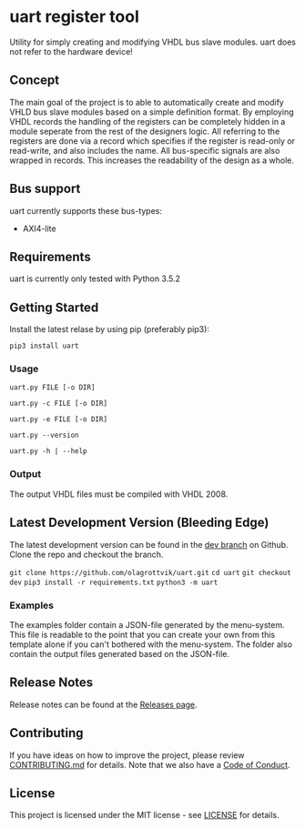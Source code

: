 # uart register tool

Utility for simply creating and modifying VHDL bus slave modules. uart does not refer to the hardware device!

## Concept

The main goal of the project is to able to automatically create and modify VHLD bus slave modules based on a simple definition format. By employing VHDL records the handling of the registers can be completely hidden in a module seperate from the rest of the designers logic. All referring to the registers are done via a record which specifies if the register is read-only or read-write, and also includes the name. All bus-specific signals are also wrapped in records. This increases the readability of the design as a whole.

## Bus support

uart currently supports these bus-types:

- AXI4-lite

## Requirements

uart is currently only tested with Python 3.5.2
  

## Getting Started

Install the latest relase by using pip (preferably pip3):

`pip3 install uart`


### Usage

`uart.py FILE [-o DIR]`

`uart.py -c FILE [-o DIR]`

`uart.py -e FILE [-o DIR]`

`uart.py --version`

`uart.py -h | --help`

### Output

The output VHDL files must be compiled with VHDL 2008.

## Latest Development Version (Bleeding Edge)

The latest development version can be found in the [dev branch](https://github.com/olagrottvik/uart/tree/dev) on Github. Clone the repo and checkout the branch.

`git clone https://github.com/olagrottvik/uart.git`
`cd uart`
`git checkout dev`
`pip3 install -r requirements.txt`
`python3 -m uart`

### Examples

The examples folder contain a JSON-file generated by the menu-system. This file is readable to the point that you can create your own from this template alone if you can't bothered with the menu-system. The folder also contain the output files generated based on the JSON-file.


## Release Notes

Release notes can be found at the [Releases page](https://github.com/olagrottvik/uart/releases).


## Contributing

If you have ideas on how to improve the project, please review [CONTRIBUTING.md](CONTRIBUTING.md) for details. Note that we also have a [Code of Conduct](CODE_OF_CONDUCT.md). 


## License

This project is licensed under the MIT license - see [LICENSE](LICENSE) for details.

